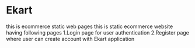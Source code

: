 # Ekart
this is ecommerce  static web pages
this is static ecommerce website having following pages
1.Login page
for user authentication
2.Register page
where user can create account with Ekart application
